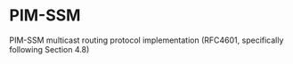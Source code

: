 # PIM-SSM
PIM-SSM multicast routing protocol implementation (RFC4601, specifically following Section 4.8)
